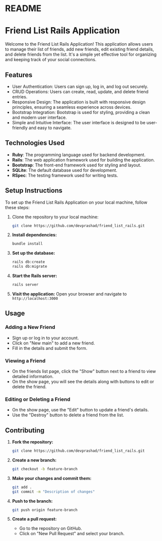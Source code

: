 # README

# Friend List Rails Application

Welcome to the Friend List Rails Application! This application allows users to manage their list of friends, add new friends, edit existing friend details, and delete friends from the list. It's a simple yet effective tool for organizing and keeping track of your social connections.

## Features

- User Authentication: Users can sign up, log in, and log out securely.
- CRUD Operations: Users can create, read, update, and delete friend entries.
- Responsive Design: The application is built with responsive design principles, ensuring a seamless experience across devices.
- Bootstrap Integration: Bootstrap is used for styling, providing a clean and modern user interface.
- Simple and Intuitive Interface: The user interface is designed to be user-friendly and easy to navigate.

## Technologies Used

- **Ruby**: The programming language used for backend development.
- **Rails**: The web application framework used for building the application.
- **Bootstrap**: The front-end framework used for styling and layout.
- **SQLite**: The default database used for development.
- **RSpec**: The testing framework used for writing tests.

## Setup Instructions

To set up the Friend List Rails Application on your local machine, follow these steps:

1. Clone the repository to your local machine:

   ```bash
   git clone https://github.com/devprashad/friend_list_rails.git
   ```

2. **Install dependencies:**

   ```sh
   bundle install
   ```

3. **Set up the database:**

   ```sh
   rails db:create
   rails db:migrate
   ```

4. **Start the Rails server:**

   ```sh
   rails server
   ```

5. **Visit the application:**
   Open your browser and navigate to `http://localhost:3000`

## Usage

### Adding a New Friend

- Sign up or log in to your account.
- Click on "New main" to add a new friend.
- Fill in the details and submit the form.

### Viewing a Friend

- On the friends list page, click the "Show" button next to a friend to view detailed information.
- On the show page, you will see the details along with buttons to edit or delete the friend.

### Editing or Deleting a Friend

- On the show page, use the "Edit" button to update a friend's details.
- Use the "Destroy" button to delete a friend from the list.

## Contributing

1. **Fork the repository:**

   ```sh
   git clone https://github.com/devprashad/friend_list_rails.git
   ```

2. **Create a new branch:**

   ```sh
   git checkout -b feature-branch
   ```

3. **Make your changes and commit them:**

   ```sh
   git add .
   git commit -m "Description of changes"
   ```

4. **Push to the branch:**

   ```sh
   git push origin feature-branch
   ```

5. **Create a pull request:**
   - Go to the repository on GitHub.
   - Click on "New Pull Request" and select your branch.
